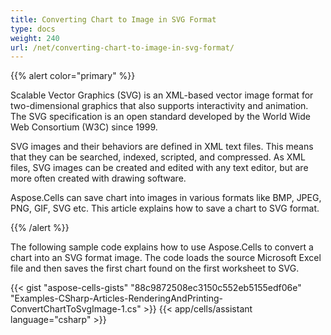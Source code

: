 ```yaml
---
title: Converting Chart to Image in SVG Format
type: docs
weight: 240
url: /net/converting-chart-to-image-in-svg-format/
---
```


{{% alert color="primary" %}} 

Scalable Vector Graphics (SVG) is an XML-based vector image format for two-dimensional graphics that also supports interactivity and animation. The SVG specification is an open standard developed by the World Wide Web Consortium (W3C) since 1999.

SVG images and their behaviors are defined in XML text files. This means that they can be searched, indexed, scripted, and compressed. As XML files, SVG images can be created and edited with any text editor, but are more often created with drawing software.

Aspose.Cells can save chart into images in various formats like BMP, JPEG, PNG, GIF, SVG etc. This article explains how to save a chart to SVG format.

{{% /alert %}} 

The following sample code explains how to use Aspose.Cells to convert a chart into an SVG format image. The code loads the source Microsoft Excel file and then saves the first chart found on the first worksheet to SVG.



{{< gist "aspose-cells-gists" "88c9872508ec3150c552eb5155edf06e" "Examples-CSharp-Articles-RenderingAndPrinting-ConvertChartToSvgImage-1.cs" >}}
{{< app/cells/assistant language="csharp" >}}